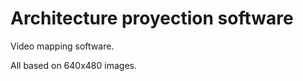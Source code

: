 Architecture proyection software
================================

Video mapping software.

All based on 640x480 images.
